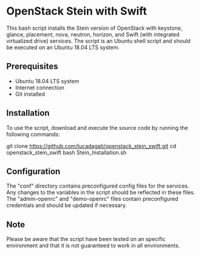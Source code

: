 # OpenStack Stein with Swift

This bash script installs the Stein version of OpenStack with keystone, glance, placement, nova, neutron, horizon, and Swift (with integrated virtualized drive) services. The script is an Ubuntu shell script and should be executed on an Ubuntu 18.04 LTS system.

## Prerequisites

- Ubuntu 18.04 LTS system
- Internet connection
- Git installed

## Installation

To use the script, download and execute the source code by running the following commands:

git clone https://github.com/lucadagati/openstack_stein_swift.git
cd openstack_stein_swift
bash Stein_Installation.sh


## Configuration

The "conf" directory contains preconfigured config files for the services. Any changes to the variables in the script should be reflected in these files. The "admin-openrc" and "demo-openrc" files contain preconfigured credentials and should be updated if necessary.

## Note
Please be aware that the script have been tested on an specific environment and that it is not guaranteed to work in all environments.
